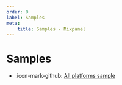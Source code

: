 ```yaml
---
order: 0
label: Samples
meta:
    title: Samples - Mixpanel
---
```


# Samples

- :icon-mark-github: [All platforms sample](TBD)
